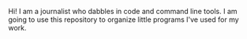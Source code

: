 Hi! I am a journalist who dabbles in code and command line tools. I am going to use this repository to organize little programs I've used for my work.
